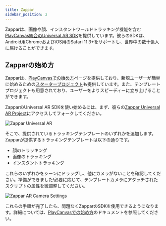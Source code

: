 ```yaml
---
title: Zappar
sidebar_position: 2
---
```


Zapparは、画像や顔、インスタントワールドトラッキング機能を含む[PlayCanvas統合のUniversal AR SDK][1]を提供しています。彼らのSDKは、Android用ChromeおよびiOS用のSafari 11.3+をサポートし、世界中の数十億人に届けることができます。

## Zapparの始め方

Zapparは、[PlayCanvasでの始め方][2]ページを提供しており、新規ユーザーが簡単に始めるための[スタータープロジェクト][3]も提供しています。また、テンプレートプロジェクトも用意されており、ユーザーをよりスピーディーに立ち上げることができます。

ZapparのUniversal AR SDKを使い始めるには、まず、彼らの[Zappar Universal AR Project][4]にアクセスしてフォークしてください。

![Zappar Universal AR](/img/user-manual/xr/ar/zappar-universal-ar.png)

そこで、提供されているトラッキングテンプレートのいずれかを追加します。Zapparが提供するトラッキングテンプレートは以下の通りです。

- 顔のトラッキング
- 画像のトラッキング
- インスタントトラッキング

これらのいずれかをシーンにドラッグし、他にカメラがないことを確認してください。準備ができました!必要に応じて、テンプレートカメラにアタッチされたスクリプトの属性を微調整してください。

![Zappar AR Camera Settings](/img/user-manual/xr/ar/zappar-camera-settings.png)

これらの手順が完了したら、問題なくZapparのSDKを使用できるようになります。詳細については、[PlayCanvasでの始め方][2]のドキュメントを参照してください。

[1]: https://zap.works/universal-ar/playcanvas/
[2]: https://docs.zap.works/universal-ar/playcanvas/getting-started/
[3]: https://playcanvas.com/user/zappar
[4]: https://playcanvas.com/project/797342/overview/instant-tracking--particles
